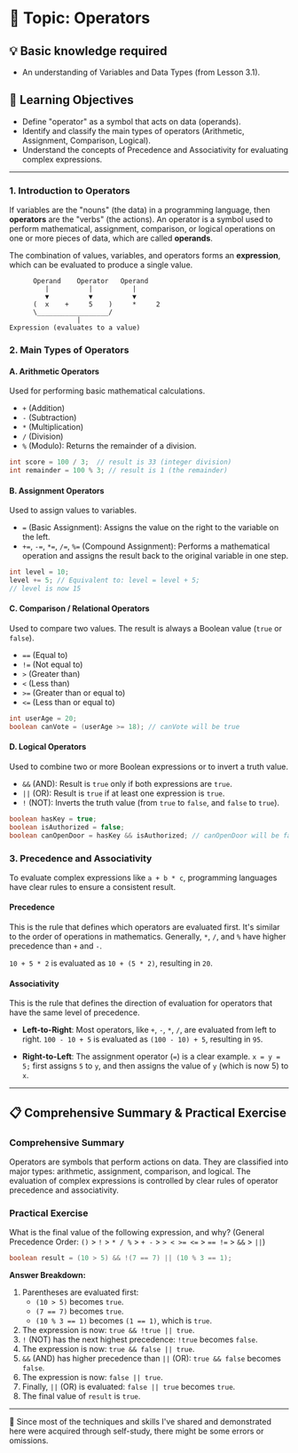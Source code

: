 # 📖 Topic: Operators

## 💡 Basic knowledge required

- An understanding of Variables and Data Types (from Lesson 3.1).

## 🎯 Learning Objectives

- Define "operator" as a symbol that acts on data (operands).
- Identify and classify the main types of operators (Arithmetic, Assignment, Comparison, Logical).
- Understand the concepts of Precedence and Associativity for evaluating complex expressions.

---

### 1. Introduction to Operators

If variables are the "nouns" (the data) in a programming language, then **operators** are the "verbs" (the actions). An operator is a symbol used to perform mathematical, assignment, comparison, or logical operations on one or more pieces of data, which are called **operands**.

The combination of values, variables, and operators forms an **expression**, which can be evaluated to produce a single value.

```
      Operand    Operator   Operand
         |          |          |
         ▼          ▼          ▼
      (  x    +     5    )     *     2
      \__________________/
                 |
Expression (evaluates to a value)
```

### 2. Main Types of Operators

#### A. Arithmetic Operators
Used for performing basic mathematical calculations.

- `+` (Addition)
- `-` (Subtraction)
- `*` (Multiplication)
- `/` (Division)
- `%` (Modulo): Returns the remainder of a division.

```java
int score = 100 / 3;  // result is 33 (integer division)
int remainder = 100 % 3; // result is 1 (the remainder)
```

#### B. Assignment Operators
Used to assign values to variables.

- `=` (Basic Assignment): Assigns the value on the right to the variable on the left.
- `+=`, `-=`, `*=`, `/=`, `%=` (Compound Assignment): Performs a mathematical operation and assigns the result back to the original variable in one step.

```java
int level = 10;
level += 5; // Equivalent to: level = level + 5;
// level is now 15
```

#### C. Comparison / Relational Operators
Used to compare two values. The result is always a Boolean value (`true` or `false`).

- `==` (Equal to)
- `!=` (Not equal to)
- `>` (Greater than)
- `<` (Less than)
- `>=` (Greater than or equal to)
- `<=` (Less than or equal to)

```java
int userAge = 20;
boolean canVote = (userAge >= 18); // canVote will be true
```

#### D. Logical Operators
Used to combine two or more Boolean expressions or to invert a truth value.

- `&&` (AND): Result is `true` only if both expressions are `true`.
- `||` (OR): Result is `true` if at least one expression is `true`.
- `!` (NOT): Inverts the truth value (from `true` to `false`, and `false` to `true`).

```java
boolean hasKey = true;
boolean isAuthorized = false;
boolean canOpenDoor = hasKey && isAuthorized; // canOpenDoor will be false
```

### 3. Precedence and Associativity

To evaluate complex expressions like `a + b * c`, programming languages have clear rules to ensure a consistent result.

#### Precedence
This is the rule that defines which operators are evaluated first. It's similar to the order of operations in mathematics. Generally, `*`, `/`, and `%` have higher precedence than `+` and `-`.

`10 + 5 * 2` is evaluated as `10 + (5 * 2)`, resulting in `20`.

#### Associativity
This is the rule that defines the direction of evaluation for operators that have the same level of precedence.

- **Left-to-Right**: Most operators, like `+`, `-`, `*`, `/`, are evaluated from left to right.
  `100 - 10 + 5` is evaluated as `(100 - 10) + 5`, resulting in `95`.

- **Right-to-Left**: The assignment operator (`=`) is a clear example.
  `x = y = 5;` first assigns `5` to `y`, and then assigns the value of `y` (which is now 5) to `x`.

---

## 📋 Comprehensive Summary & Practical Exercise

### Comprehensive Summary

Operators are symbols that perform actions on data. They are classified into major types: arithmetic, assignment, comparison, and logical. The evaluation of complex expressions is controlled by clear rules of operator precedence and associativity.

### Practical Exercise

What is the final value of the following expression, and why?
(General Precedence Order: `()` > `!` > `* / %` > `+ -` > `> < >= <=` > `== !=` > `&&` > `||`)

```java
boolean result = (10 > 5) && !(7 == 7) || (10 % 3 == 1);
```

**Answer Breakdown:**
1.  Parentheses are evaluated first:
    - `(10 > 5)` becomes `true`.
    - `(7 == 7)` becomes `true`.
    - `(10 % 3 == 1)` becomes `(1 == 1)`, which is `true`.
2.  The expression is now: `true && !true || true`.
3.  `!` (NOT) has the next highest precedence: `!true` becomes `false`.
4.  The expression is now: `true && false || true`.
5.  `&&` (AND) has higher precedence than `||` (OR): `true && false` becomes `false`.
6.  The expression is now: `false || true`.
7.  Finally, `||` (OR) is evaluated: `false || true` becomes `true`.
8.  The final value of `result` is `true`.

---

📍 Since most of the techniques and skills I've shared and demonstrated here were acquired through self-study, there might be some errors or omissions.
